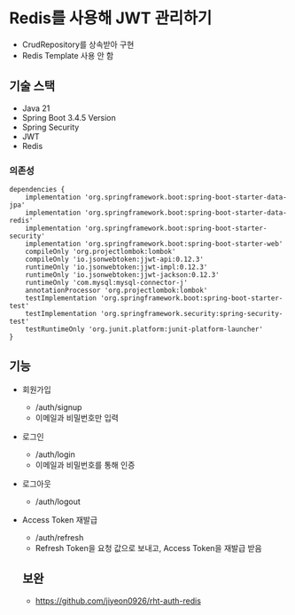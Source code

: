 # Redis를 사용해 JWT 관리하기
- CrudRepository를 상속받아 구현
- Redis Template 사용 안 함

## 기술 스택
- Java 21
- Spring Boot 3.4.5 Version
- Spring Security
- JWT
- Redis

### 의존성
```
dependencies {
	implementation 'org.springframework.boot:spring-boot-starter-data-jpa'
	implementation 'org.springframework.boot:spring-boot-starter-data-redis'
	implementation 'org.springframework.boot:spring-boot-starter-security'
	implementation 'org.springframework.boot:spring-boot-starter-web'
	compileOnly 'org.projectlombok:lombok'
	compileOnly 'io.jsonwebtoken:jjwt-api:0.12.3'
	runtimeOnly 'io.jsonwebtoken:jjwt-impl:0.12.3'
	runtimeOnly 'io.jsonwebtoken:jjwt-jackson:0.12.3'
	runtimeOnly 'com.mysql:mysql-connector-j'
	annotationProcessor 'org.projectlombok:lombok'
	testImplementation 'org.springframework.boot:spring-boot-starter-test'
	testImplementation 'org.springframework.security:spring-security-test'
	testRuntimeOnly 'org.junit.platform:junit-platform-launcher'
}
```

## 기능
- 회원가입
  - /auth/signup
  - 이메일과 비밀번호만 입력
- 로그인
  - /auth/login
  - 이메일과 비밀번호를 통해 인증
- 로그아웃
  - /auth/logout
- Access Token 재발급
  - /auth/refresh
  - Refresh Token을 요청 값으로 보내고, Access Token을 재발급 받음
 
  ## 보완
  - https://github.com/jiyeon0926/rht-auth-redis
